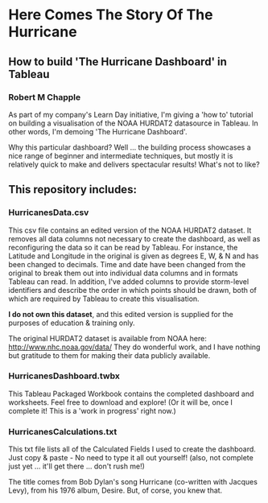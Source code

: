 # Here Comes The Story Of The Hurricane
## How to build 'The Hurricane Dashboard' in Tableau
### Robert M Chapple

As part of my company's Learn Day initiative, I'm giving a 'how to' tutorial on building a visualisation of the NOAA HURDAT2 datasource in Tableau. In other words, I'm demoing 'The Hurricane Dashboard'.

Why this particular dashboard? Well ... the building process showcases a nice range of beginner and intermediate techniques, but mostly it is relatively quick to make and delivers spectacular results! What's not to like?

## This repository includes:
### HurricanesData.csv
This csv file contains an edited version of the NOAA HURDAT2 dataset. It removes all data columns not necessary to create the dashboard, as well as reconfiguring the data so it can be read by Tableau. For instance, the Latitude and Longitude in the original is given as degrees E, W, & N and has been changed to decimals. Time and date have been changed from the original to break them out into individual data columns and in formats Tableau can read. In addition, I've added columns to provide storm-level identifiers and describe the order in which points should be drawn, both of which are required by Tableau to create this visualisation.

**I do not own this dataset**, and this edited version is supplied for the purposes of education & training only.

The original HURDAT2 dataset is available from NOAA here: <http://www.nhc.noaa.gov/data/>
They do wonderful work, and I have nothing but gratitude to them for making their data publicly available.

### HurricanesDashboard.twbx
This Tableau Packaged Workbook contains the completed dashboard and worksheets. Feel free to download and explore!
(Or it will be, once I complete it! This is a 'work in progress' right now.)

### HurricanesCalculations.txt
This txt file lists all of the Calculated Fields I used to create the dashboard. Just copy & paste - No need to type it all out yourself!
(also, not complete just yet ... it'll get there ... don't rush me!)

The title comes from Bob Dylan's song Hurricane (co-written with Jacques Levy), from his 1976 album, Desire. But, of corse, you knew that.



